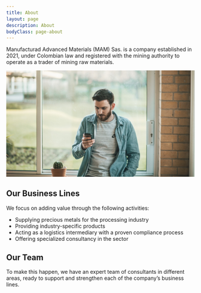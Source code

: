 ```yaml
---
title: About
layout: page
description: About
bodyClass: page-about
---
```


Manufacturad Advanced Materials (MAM) Sas. is a company established in 2021,
under Colombian law and registered with the mining authority to operate as a
trader of mining raw materials.

![Precious Materials](/images/thom-holmes-Lrfw0U_o9I0-unsplash.jpg)

## Our Business Lines

We focus on adding value through the following activities:

- Supplying precious metals for the processing industry
- Providing industry-specific products
- Acting as a logistics intermediary with a proven compliance process
- Offering specialized consultancy in the sector

## Our Team

To make this happen, we have an expert team of consultants in different areas,
ready to support and strengthen each of the company’s business lines.
